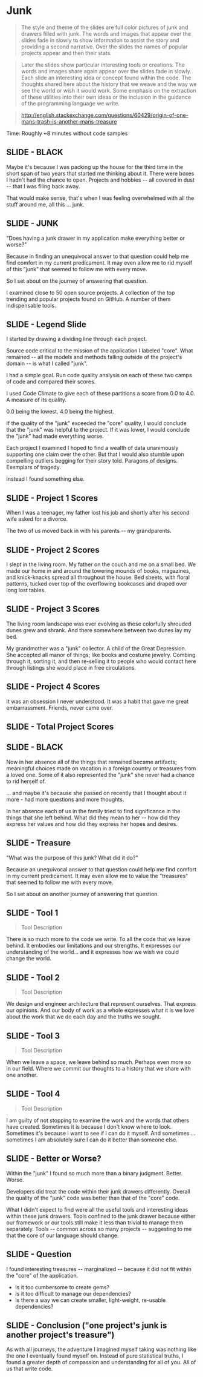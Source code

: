 # Junk

> The style and theme of the slides are full color pictures of junk and drawers filled with junk. The words and images that appear over the slides fade in slowly to show information to assist the story and providing a second narrative. Over the slides the names of popular projects appear and then their stats.

> Later the slides show particular interesting tools or creations. The words and images share again appear over the slides fade in slowly. Each slide an interesting idea or concept found within the code. The thoughts shared here about the history that we weave and the way we see the world or wish it would work. Some emphasis on the extraction of these utilities into their own ideas or the inclusion in the guidance of the programming language we write.

> http://english.stackexchange.com/questions/60429/origin-of-one-mans-trash-is-another-mans-treasure

Time: Roughly ~8 minutes without code samples

## SLIDE - BLACK

Maybe it's because I was packing up the house for the third time in the short span of two years that started me thinking about it. There were boxes I hadn't had the chance to open. Projects and hobbies -- all covered in dust -- that I was filing back away.

That would make sense, that's when I was feeling overwhelmed with all the stuff around me, all this ... junk.

## SLIDE - JUNK

"Does having a junk drawer in my application make everything better or worse?"

Because in finding an unequivocal answer to that question could help me find comfort in my current predicament. It may even allow me to rid myself of this "junk" that seemed to follow me with every move.

So I set about on the journey of answering that question.

I examined close to 50 open source projects. A collection of the top trending and popular projects found on GitHub. A number of them indispensable tools.

## SLIDE - Legend Slide

I started by drawing a dividing line through each project.

Source code critical to the mission of the application I labeled "core". What remained -- all the models and methods falling outside of the project's domain -- is what I called "junk".

I had a simple goal. Run code quality analysis on each of these two camps of code and compared their scores.

I used Code Climate to give each of these partitions a score from 0.0 to 4.0. A measure of its quality.

0.0 being the lowest. 4.0 being the highest.

If the quality of the "junk" exceeded the "core" quality, I would conclude that the "junk" was helpful to the project. If it was lower, I would conclude the "junk" had made everything worse.

Each project I examined I hoped to find a wealth of data unanimously supporting one claim over the other. But that I would also stumble upon compelling outliers begging for their story told. Paragons of designs. Exemplars of tragedy.

Instead I found something else.

## SLIDE - Project 1 Scores

When I was a teenager, my father lost his job and shortly after his second wife asked for a divorce.

The two of us moved back in with his parents -- my grandparents.

## SLIDE - Project 2 Scores

I slept in the living room. My father on the couch and me on a small bed. We made our home in and around the towering mounds of books, magazines, and knick-knacks spread all throughout the house. Bed sheets, with floral patterns, tucked over top of the overflowing bookcases and draped over long lost tables.

## SLIDE - Project 3 Scores

The living room landscape was ever evolving as these colorfully shrouded dunes grew and shrank. And there somewhere between two dunes lay my bed.

My grandmother was a "junk" collector. A child of the Great Depression. She accepted all manor of things; like books and costume jewelry. Combing through it, sorting it, and then re-selling it to people who would contact here through listings she would place in free circulations.

## SLIDE - Project 4 Scores

It was an obsession I never understood. It was a habit that gave me great embarrassment. Friends, never came over.

## SLIDE - Total Project Scores

## SLIDE - BLACK

Now in her absence all of the things that remained became artifacts; meaningful choices made on vacation in a foreign country or treasures from a loved one. Some of it also represented the "junk" she never had a chance to rid herself of.

... and maybe it's because she passed on recently that I thought about it more - had more questions and more thoughts.

In her absence each of us in the family tried to find significance in the things that she left behind. What did they mean to her -- how did they express her values and how did they express her hopes and desires.

## SLIDE - Treasure

"What was the purpose of this junk? What did it do?"

Because an unequivocal answer to that question could help me find comfort in my current predicament. It may even allow me to value the "treasures" that seemed to follow me with every move.

So I set about on another journey of answering that question.

## SLIDE - Tool 1

> Tool Description

There is so much more to the code we write. To all the code that we leave behind. It embodies our limitations and our strengths. It expresses our understanding of the world... and it expresses how we wish we could change the world.

## SLIDE - Tool 2

> Tool Description

We design and engineer architecture that represent ourselves. That express our opinions. And our body of work as a whole expresses what it is we love about the work that we do each day and the truths we sought.

## SLIDE - Tool 3

> Tool Description

When we leave a space, we leave behind so much. Perhaps even more so in our field. Where we commit our thoughts to a history that we share with one another.

## SLIDE - Tool 4

> Tool Description

I am guilty of not stopping to examine the work and the words that others have created. Sometimes it is because I don't know where to look. Sometimes it's because I want to see if I can do it myself. And sometimes ... sometimes I am absolutely sure I can do it better than someone else.

## SLIDE - Better or Worse?

Within the "junk" I found so much more than a binary judgment. Better. Worse.

Developers did treat the code within their junk drawers differently. Overall the quality of the "junk" code was better than that of the "core" code.

What I didn't expect to find were all the useful tools and interesting ideas within these junk drawers. Tools confined to the junk drawer because either our framework or our tools still make it less than trivial to manage them separately. Tools -- common across so many projects -- suggesting to me that the core of our language should change.

## SLIDE - Question

I found interesting treasures -- marginalized -- because it did not fit within the "core" of the application.

* Is it too cumbersome to create gems?
* Is it too difficult to manage our dependencies?
* Is there a way we can create smaller, light-weight, re-usable dependencies?

## SLIDE - Conclusion ("one project's junk is another project's treasure")

As with all journeys, the adventure I imagined myself taking was nothing like the one I eventually found myself on. Instead of pure statistical truths, I found a greater depth of compassion and understanding for all of you. All of us that write code.